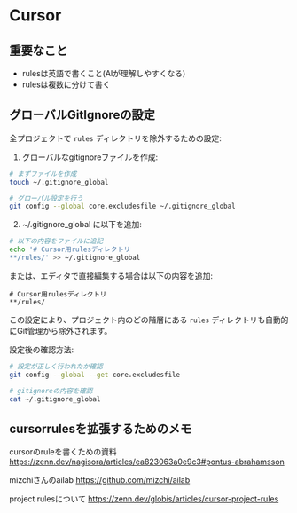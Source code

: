 # Cursor

## 重要なこと

- rulesは英語で書くこと(AIが理解しやすくなる)
- rulesは複数に分けて書く

## グローバルGitIgnoreの設定

全プロジェクトで `rules` ディレクトリを除外するための設定:

1. グローバルなgitignoreファイルを作成:
```bash
# まずファイルを作成
touch ~/.gitignore_global

# グローバル設定を行う
git config --global core.excludesfile ~/.gitignore_global
```

2. ~/.gitignore_global に以下を追加:
```bash
# 以下の内容をファイルに追記
echo '# Cursor用rulesディレクトリ
**/rules/' >> ~/.gitignore_global
```

または、エディタで直接編集する場合は以下の内容を追加:
```gitignore
# Cursor用rulesディレクトリ
**/rules/
```

この設定により、プロジェクト内のどの階層にある `rules` ディレクトリも自動的にGit管理から除外されます。

設定後の確認方法:
```bash
# 設定が正しく行われたか確認
git config --global --get core.excludesfile

# gitignoreの内容を確認
cat ~/.gitignore_global
```

## cursorrulesを拡張するためのメモ

cursorのruleを書くための資料
https://zenn.dev/nagisora/articles/ea823063a0e9c3#pontus-abrahamsson

mizchiさんのailab
https://github.com/mizchi/ailab

project rulesについて
https://zenn.dev/globis/articles/cursor-project-rules
